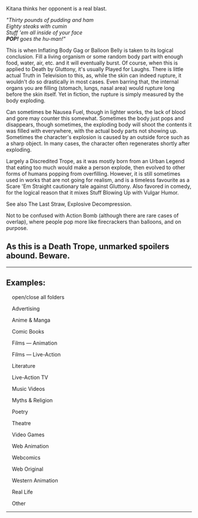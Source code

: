 Kitana thinks her opponent is a real blast.

_"Thirty pounds of pudding and ham  
Eighty steaks with cumin  
Stuff 'em all inside of your face  
**POP!** goes the hu-man!"_

This is when Inflating Body Gag or Balloon Belly is taken to its logical conclusion. Fill a living organism or some random body part with enough food, water, air, etc. and it will eventually burst. Of course, when this is applied to Death by Gluttony, it's usually Played for Laughs. There is little actual Truth in Television to this, as, while the skin can indeed rupture, it wouldn't do so drastically in most cases. Even barring that, the internal organs you are filling (stomach, lungs, nasal area) would rupture long before the skin itself. Yet in fiction, the rupture is simply measured by the body exploding.

Can sometimes be Nausea Fuel, though in lighter works, the lack of blood and gore may counter this somewhat. Sometimes the body just pops and disappears, though sometimes, the exploding body will shoot the contents it was filled with everywhere, with the actual body parts not showing up. Sometimes the character's explosion is caused by an outside force such as a sharp object. In many cases, the character often regenerates shortly after exploding.

Largely a Discredited Trope, as it was mostly born from an Urban Legend that eating too much would make a person explode, then evolved to other forms of humans popping from overfilling. However, it is still sometimes used in works that are not going for realism, and is a timeless favourite as a Scare 'Em Straight cautionary tale against Gluttony. Also favored in comedy, for the logical reason that it mixes Stuff Blowing Up with Vulgar Humor.

See also The Last Straw, Explosive Decompression.

Not to be confused with Action Bomb (although there are rare cases of overlap), where people pop more like firecrackers than balloons, and on purpose.

## As this is a Death Trope, unmarked spoilers abound. Beware.

___

## Examples:

    open/close all folders 

    Advertising 

    Anime & Manga 

    Comic Books 

    Films — Animation 

    Films — Live-Action 

    Literature 

    Live-Action TV 

    Music Videos 

    Myths & Religion 

    Poetry 

    Theatre 

    Video Games 

    Web Animation 

    Webcomics 

    Web Original 

    Western Animation 

    Real Life 

    Other 

___